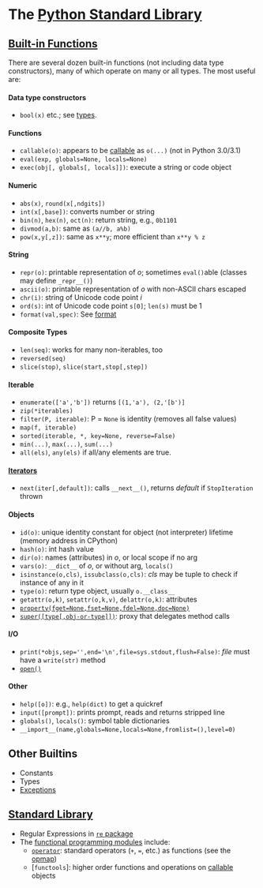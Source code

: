 The [Python Standard Library][stdlib]
=====================================

[Built-in Functions][builtin]
-----------------------------

There are several dozen built-in functions (not including data type
constructors), many of which operate on many or all types. The most
useful are:

#### Data type constructors
  * `bool(x)` etc.; see [types](types.md).

#### Functions
  * `callable(o)`: appears to be [callable] as `o(...)` (not in Python 3.0/3.1)
  * `eval(exp, globals=None, locals=None)`
  * `exec(obj[, globals[, locals]])`: execute a string or code object

#### Numeric
  * `abs(x)`, `round(x[,ndgits])`
  * `int(x[,base])`: converts number or string
  * `bin(n)`, `hex(n)`, `oct(n)`: return string, e.g., `0b1101`
  * `divmod(a,b)`: same as `(a//b, a%b)`
  * `pow(x,y[,z])`: same as `x**y`; more efficient than `x**y % z`

#### String
  * `repr(o)`: printable representation of _o_; sometimes `eval()`able
    (classes may define `_repr__()`)
  * `ascii(o)`: printable representation of _o_ with non-ASCII chars escaped
  * `chr(i)`: string of Unicode code point _i_
  * `ord(s)`: int of Unicode code point `s[0]`; `len(s)` must be 1
  * `format(val,spec)`: See [format]

#### Composite Types
  * `len(seq)`: works for many non-iterables, too
  * `reversed(seq)`
  * `slice(stop)`, `slice(start,stop[,step])`

#### Iterable
  * `enumerate(['a','b'])` returns `[(1,'a'), (2,'[b')]`
  * `zip(*iterables)`
  * `filter(P, iterable)`: P = `None` is identity (removes all false values)
  * `map(f, iterable)`
  * `sorted(iterable, *, key=None, reverse=False)`
  * `min(...)`, `max(...)`, `sum(...)`
  * `all(els)`, `any(els)` if all/any elements are true.

#### [Iterators]
  * `next(iter[,default])`: calls `__next__()`,
    returns _default_ if `StopIteration` thrown

#### Objects
  * `id(o)`: unique identity constant for object (not interpreter) lifetime
    (memory address in CPython)
  * `hash(o)`: int hash value
  * `dir(o)`: names (attributes) in _o_, or local scope if no arg
  * `vars(o)`: `__dict__` of _o_, or without arg, `locals()`
  * `isinstance(o,cls)`, `issubclass(o,cls)`: _cls_ may be tuple to
    check if instance of any in it
  * `type(o)`: return type object, usually `o.__class__`
  * `getattr(o,k)`, `setattr(o,k,v)`, `delattr(o,k)`: attributes
  * [`property(fget=None,fset=None,fdel=None,doc=None)`][property]
  * [`super([type[,obj-or-type]])`][super]: proxy that delegates method calls

#### I/O
  * `print(*objs,sep='',end='\n',file=sys.stdout,flush=False)`:
    _file_ must have a `write(str)` method
  * [`open()`]

#### Other
  * `help([o])`: e.g., `help(dict)` to get a quickref
  * `input([prompt])`: prints prompt, reads and returns stripped line
  * `globals()`, `locals()`: symbol table dictionaries
  * `__import__(name,globals=None,locals=None,fromlist=(),level=0)`


Other Builtins
--------------

* Constants
* Types
* [Exceptions](exceptions.md)


[Standard Library][stdlib]
--------------------------

* Regular Expressions in [`re` package](regexp.md)
* The [functional programming modules][fpmods] include:
  * [`operator`]: standard operators  (`+`, `=`, etc.) as functions
    (see the [opmap])
  * [`functools`]: higher order functions and operations on [callable] objects



[Iterators]: https://docs.python.org/3/library/stdtypes.html#iterator-types
[`open()`]: https://docs.python.org/3/library/functions.html#open
[`operator`]: https://docs.python.org/3/library/operator.html
[bufprot]: https://docs.python.org/3/c-api/buffer.html#bufferobjects
[builtin]: https://docs.python.org/3/library/functions.html
[callable]: functions.md
[format]: https://docs.python.org/3/library/string.html#formatspec
[fpmods]: https://docs.python.org/3/library/functional.html
[opmap]: https://docs.python.org/3/library/operator.html#mapping-operators-to-functions
[property]: https://docs.python.org/3/library/functions.html#property
[stdlib]: https://docs.python.org/3/library/index.html
[super]: https://docs.python.org/3/library/functions.html#super
